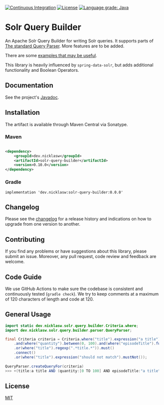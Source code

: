[![Continuous Integration](https://github.com/nicklaswallgren/solr-query-builder/workflows/ci/badge.svg)](https://github.com/nicklaswallgren/solr-query-builder/actions)
[![License](https://img.shields.io/github/license/nicklaswallgren/solr-query-builder)](https://github.com/nicklaswallgren/solr-query-builder/blob/master/LICENSE)
[![Language grade: Java](https://img.shields.io/lgtm/grade/java/g/NicklasWallgren/solr-query-builder.svg?logo=lgtm&logoWidth=18)](https://lgtm.com/projects/g/NicklasWallgren/solr-query-builder/context:java)

# Solr Query Builder

An Apache Solr Query Builder for writing Solr queries. It supports parts of [The standard Query Parser](https://solr.apache.org/guide/7_2/the-standard-query-parser.html). 
More features are to be added.

There are some [examples that may be useful](./examples).

This library is heavily influenced by `spring-data-solr`, but adds additional functionality and Boolean Operators. 

## Documentation
See the project's [Javadoc](https://nicklaswallgren.github.io/solr-query-builder/).

## Installation

The artifact is available through Maven Central via Sonatype.

### Maven

```xml

<dependency>
    <groupId>dev.nicklasw</groupId>
    <artifactId>solr-query-builder</artifactId>
    <version>0.10.0</version>
</dependency>
```

### Gradle

```
implementation 'dev.nicklasw:solr-query-builder:0.0.0'
```

## Changelog

Please see the [changelog](./CHANGELOG.md) for a release history and indications on how to upgrade from one version to
another.

## Contributing

If you find any problems or have suggestions about this library, please submit an issue. Moreover, any pull request,
code review and feedback are welcome.

## Code Guide

We use GitHub Actions to make sure the codebase is consistent and continuously tested (`gradle check`). We try to keep
comments at a maximum of 120 characters of length and code at 120.


## General Usage

```java 
import static dev.nicklasw.solr.query.builder.Criteria.where;
import dev.nicklasw.solr.query.builder.parser.QueryParser;

final Criteria criteria = Criteria.where("title").expression("a title")
    .and(where("quantity").between(0, 100).and(where("episodeTitle").fuzzy("a title").boost(1.5f)))
    .or(where("title").regexp(".*title.*")).must()
    .connect()
    .or(where("title").expression("should not match").mustNot());
 
QueryParser.createQueryFor(criteria)  
>>> +(title:a title AND (quantity:[0 TO 100] AND episodeTitle:"a title"~^1.5) OR title:/.*title.*/) OR -title:should not match    
```

## License

[MIT](./LICENSE)
